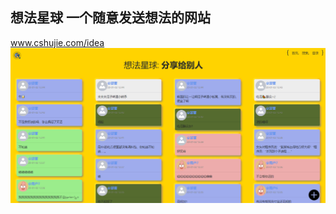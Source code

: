 ## 想法星球 一个随意发送想法的网站

www.cshujie.com/idea
![演示图](https://github.com/AliceCheney/idea_planet/blob/master/img/idea.png)